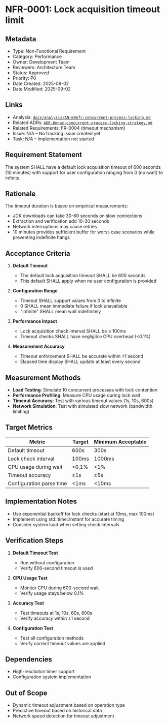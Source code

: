 # NFR-0001: Lock acquisition timeout limit

## Metadata
- Type: Non-Functional Requirement
- Category: Performance
- Owner: Development Team
- Reviewers: Architecture Team
- Status: Approved
- Priority: P0
- Date Created: 2025-09-02
- Date Modified: 2025-09-02

## Links
- Analysis: [`docs/analysis/AN-m9efc-concurrent-process-locking.md`](../analysis/AN-m9efc-concurrent-process-locking.md)
- Related ADRs: [`ADR-8mnaz-concurrent-process-locking-strategy.md`](../adr/ADR-8mnaz-concurrent-process-locking-strategy.md)
- Related Requirements: FR-0004 (timeout mechanism)
- Issue: N/A – No tracking issue created yet
- Task: N/A – Implementation not started

## Requirement Statement

The system SHALL have a default lock acquisition timeout of 600 seconds (10 minutes) with support for user configuration ranging from 0 (no-wait) to infinite.

## Rationale

The timeout duration is based on empirical measurements:
- JDK downloads can take 30-60 seconds on slow connections
- Extraction and verification add 10-30 seconds
- Network interruptions may cause retries
- 10 minutes provides sufficient buffer for worst-case scenarios while preventing indefinite hangs

## Acceptance Criteria

1. **Default Timeout**
   - The default lock acquisition timeout SHALL be 600 seconds
   - This default SHALL apply when no user configuration is provided

2. **Configuration Range**
   - Timeout SHALL support values from 0 to infinite
   - 0 SHALL mean immediate failure if lock unavailable
   - "infinite" SHALL mean wait indefinitely

3. **Performance Impact**
   - Lock acquisition check interval SHALL be ≤ 100ms
   - Timeout checks SHALL have negligible CPU overhead (<0.1%)

4. **Measurement Accuracy**
   - Timeout enforcement SHALL be accurate within ±1 second
   - Elapsed time display SHALL update at least every second

## Measurement Methods

- **Load Testing**: Simulate 10 concurrent processes with lock contention
- **Performance Profiling**: Measure CPU usage during lock wait
- **Timeout Accuracy**: Test with various timeout values (1s, 10s, 600s)
- **Network Simulation**: Test with simulated slow network (bandwidth limiting)

## Target Metrics

| Metric | Target | Minimum Acceptable |
|--------|--------|-------------------|
| Default timeout | 600s | 300s |
| Lock check interval | 100ms | 1000ms |
| CPU usage during wait | <0.1% | <1% |
| Timeout accuracy | ±1s | ±5s |
| Configuration parse time | <1ms | <10ms |

## Implementation Notes

- Use exponential backoff for lock checks (start at 10ms, max 100ms)
- Implement using std::time::Instant for accurate timing
- Consider system load when setting check intervals

## Verification Steps

1. **Default Timeout Test**
   - Run without configuration
   - Verify 600-second timeout is used

2. **CPU Usage Test**
   - Monitor CPU during 600-second wait
   - Verify usage stays below 0.1%

3. **Accuracy Test**
   - Test timeouts at 1s, 10s, 60s, 600s
   - Verify accuracy within ±1 second

4. **Configuration Test**
   - Test all configuration methods
   - Verify correct timeout values are applied

## Dependencies

- High-resolution timer support
- Configuration system implementation

## Out of Scope

- Dynamic timeout adjustment based on operation type
- Predictive timeout based on historical data
- Network speed detection for timeout adjustment